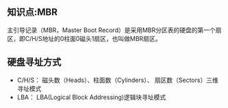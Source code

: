 知识点:MBR
---

主引导记录（MBR，Master Boot Record）是采用MBR分区表的硬盘的第一个扇区，即C/H/S地址的0柱面0磁头1扇区，也叫做MBR扇区。

## 硬盘寻址方式

- C/H/S： 磁头数（Heads）、柱面数（Cylinders）、 扇区数（Sectors）三维寻址模式
- LBA：   LBA(Logical Block Addressing)逻辑块寻址模式